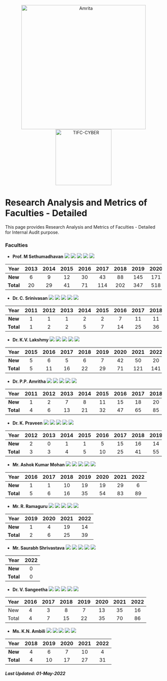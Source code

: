 <p align="center">
    <img src="https://amrita-tifac-cyber-blockchain.github.io/Amrita-TIFAC-Cyber-Blockchain/AVV_PNG.png" alt ="Amrita" width="400" />
    <img src="https://amrita.edu/wp-content/uploads/2021/09/1597668744269.jpg" alt ="TIFC-CYBER" width="180" />
</p>

# Research Analysis and Metrics of Faculties - Detailed

This page provides Research Analysis and Metrics of Faculties - Detailed for Internal Audit purpose.

### Faculties

- **Prof. M Sethumadhavan**
![](https://img.shields.io/badge/Cites/year-52.38-blue)
![](https://img.shields.io/badge/Cites/paper-10.48-blue)
![](https://img.shields.io/badge/g_index-27-green)
![](https://img.shields.io/badge/hA_index-5-green)
![](https://img.shields.io/badge/hI,_annual_index-0.38-purple)

| Year | 2013	| 2014 | 2015	| 2016 | 2017	| 2018 | 2019 | 2020 | 2021 | 2022 |
|:----:|:----:|:----:|:----:|:----:|:----:|:----:|:----:|:----:|:----:|:----:|
| **New**	 | 6  | 9  | 12 | 30 | 43  | 88  | 145 | 171 | 259 | 61  |
| **Total**  | 20 | 29 | 41 | 71 | 114 | 202 | 347 | 518 | 777 | 838 |

- **Dr. C. Srinivasan**
![](https://img.shields.io/badge/Cites/year-6.43-blue)
![](https://img.shields.io/badge/Cites/paper-4.29-blue)
![](https://img.shields.io/badge/g_index-9-green)
![](https://img.shields.io/badge/hA_index-2-green)
![](https://img.shields.io/badge/hI,_annual_index-0.21-purple)

| Year | 2011 | 2012 | 2013	| 2014 | 2015	| 2016 | 2017	| 2018 | 2019 | 2020 | 2021 | 2022 |
|:----:|:----:|:----:|:----:|:----:|:----:|:----:|:----:|:----:|:----:|:----:|:----:|:----:|
| **New**	 | 1 | 1 | 1 | 2 | 2 | 7 | 11 |	11 | 10	| 16 | 16 | 12 | 
| **Total** | 1	| 2 | 2 | 5 | 7	| 14 | 25 | 36 | 46	| 62 | 78 | 90 |

- **Dr. K.V. Lakshmy**
![](https://img.shields.io/badge/Cites/year-12.82-blue)
![](https://img.shields.io/badge/Cites/paper-6.41-blue)
![](https://img.shields.io/badge/g_index-11-green)
![](https://img.shields.io/badge/hA_index-4-green)
![](https://img.shields.io/badge/hI,_annual_index-0.36-purple)

| Year | 2015	| 2016 | 2017	| 2018 | 2019 | 2020 | 2021 | 2022 |
|:----:|:----:|:----:|:----:|:----:|:----:|:----:|:----:|:----:|
| **New** | 5 |	6 |	5 |	6 |	7 | 42 | 50 | 20 |
| **Total** | 5 | 11 | 16 | 22 | 29 | 71 | 121 | 141 |

- **Dr. P.P. Amritha**
![](https://img.shields.io/badge/Cites/year-15.85-blue)
![](https://img.shields.io/badge/Cites/paper-4.68-blue)
![](https://img.shields.io/badge/g_index-13-green)
![](https://img.shields.io/badge/hA_index-3-green)
![](https://img.shields.io/badge/hI,_annual_index-0.31-purple)

| Year | 2011 | 2012 | 2013	| 2014 | 2015	| 2016 | 2017	| 2018 | 2019 | 2020 | 2021 | 2022 |
|:----:|:----:|:----:|:----:|:----:|:----:|:----:|:----:|:----:|:----:|:----:|:----:|:----:|
| **New** | 1 |	2 |	7 |	8 |	11 | 15 | 18 | 20 | 21 | 34 | 50 | 16 | 
| **Total** | 4	| 6 | 13 | 21 |	32 | 47 | 65 | 85 | 106 | 140 | 190 | 206 |

- **Dr. K. Praveen**
![](https://img.shields.io/badge/Cites/year-9.00-blue)
![](https://img.shields.io/badge/Cites/paper-2.92-blue)
![](https://img.shields.io/badge/g_index-8-green)
![](https://img.shields.io/badge/hA_index-2-green)
![](https://img.shields.io/badge/hI,_annual_index-0.25-purple)

| Year | 2012 | 2013	| 2014 | 2015	| 2016 | 2017	| 2018 | 2019 | 2020 | 2021 | 2022 |
|:----:|:----:|:----:|:----:|:----:|:----:|:----:|:----:|:----:|:----:|:----:|:----:|
| **New** |	2 |	0 |	1 |	1 |	5 | 15 | 16 | 14 | 15 | 27 | 11 | 
| **Total** | 3	| 3	| 4 | 5 | 10 | 25 |	41 | 55 | 70 | 97 | 108 |

- **Mr. Ashok Kumar Mohan**
![](https://img.shields.io/badge/Cites/year-3.18-blue)
![](https://img.shields.io/badge/Cites/paper-3.42-blue)
![](https://img.shields.io/badge/g_index-8-green)
![](https://img.shields.io/badge/hA_index-2-green)
![](https://img.shields.io/badge/hI,_annual_index-0.11-purple)

| Year | 2016 | 2017 | 2018 | 2019 | 2020 | 2021 | 2022 |
|:----:|:----:|:----:|:----:|:----:|:----:|:----:|:----:|
| **New** |	1 |	1 |	10 | 19 | 19 | 29 |	6 |
| **Total** | 5 | 6	| 16 | 35 |	54 | 83 | 89 |

- **Mr. R. Ramaguru**
![](https://img.shields.io/badge/Cites/year-3.55-blue)
![](https://img.shields.io/badge/Cites/paper-3.25-blue)
![](https://img.shields.io/badge/g_index-6-green)
![](https://img.shields.io/badge/hA_index-3-green)
![](https://img.shields.io/badge/hI,_annual_index-0.18-purple)

| Year | 2019 | 2020 | 2021 | 2022 |
|:----:|:----:|:----:|:----:|:----:|
| **New** |	1 | 4 | 19 | 14 |
| **Total** | 2	| 6 | 25 | 39 |

- **Mr. Saurabh Shrivastava**
![](https://img.shields.io/badge/Cites/year-0.0-blue)
![](https://img.shields.io/badge/Cites/paper-0.0-blue) 
![](https://img.shields.io/badge/g_index-0-green)
![](https://img.shields.io/badge/hA_index-0-green)
![](https://img.shields.io/badge/hI,_annual_index-0.00-purple)

| Year | 2022 |
|:----:|:----:|
| **New** | 0 |
| **Total** | 0 |

- **Dr. V. Sangeetha**
![](https://img.shields.io/badge/Cites/year-10.75-blue)
![](https://img.shields.io/badge/Cites/paper-4.30-blue)
![](https://img.shields.io/badge/g_index-8-green)
![](https://img.shields.io/badge/hA_index-3-green)
![](https://img.shields.io/badge/hI,_annual_index-0.25-purple)

| Year | 2016 | 2017 | 2018 | 2019 | 2020 | 2021 | 2022 |
|:----:|:----:|:----:|:----:|:----:|:----:|:----:|:----:|
| New	| 4	| 3 | 8 | 7 | 13 | 35 | 16 |
| Total	| 4	| 7 | 15 | 22 | 35 | 70 | 86 |

- **Ms. K.N. Ambili**
![](https://img.shields.io/badge/Cites/year-6.20-blue)
![](https://img.shields.io/badge/Cites/paper-3.10-blue)
![](https://img.shields.io/badge/g_index-5-green)
![](https://img.shields.io/badge/hA_index-2-green)
![](https://img.shields.io/badge/hI,_annual_index-0.40-purple)

| Year | 2018 | 2019 | 2020 | 2021 | 2022 |
|:----:|:----:|:----:|:----:|:----:|:----:|
| **New** | 4 | 6 | 7 | 10 | 4 |
| **Total**	| 4	| 10 | 17 | 27 | 31 |

##### Last Updated: 01-May-2022
